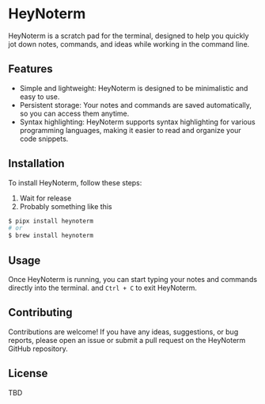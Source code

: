 # HeyNoterm

HeyNoterm is a scratch pad for the terminal, designed to help you quickly jot down notes, commands, and ideas while working in the command line.

## Features

- Simple and lightweight: HeyNoterm is designed to be minimalistic and easy to use.
- Persistent storage: Your notes and commands are saved automatically, so you can access them anytime.
- Syntax highlighting: HeyNoterm supports syntax highlighting for various programming languages, making it easier to read and organize your code snippets.

## Installation

To install HeyNoterm, follow these steps:

1. Wait for release
2. Probably something like this
```bash
$ pipx install heynoterm
# or
$ brew install heynoterm
```

## Usage

Once HeyNoterm is running, you can start typing your notes and commands directly into the terminal. and `Ctrl + C` to exit HeyNoterm.

## Contributing

Contributions are welcome! If you have any ideas, suggestions, or bug reports, please open an issue or submit a pull request on the HeyNoterm GitHub repository.

## License

TBD
